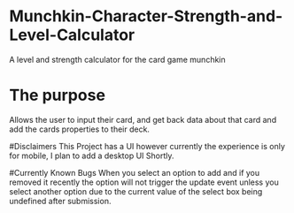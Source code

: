 # Munchkin-Character-Strength-and-Level-Calculator
A level and strength calculator for the card game munchkin

# The purpose

Allows the user to input their card, and get back data about that card and add the cards properties to their deck.

#Disclaimers
This Project has a UI however currently the experience is only for mobile, I plan to add a desktop UI Shortly.

#Currently Known Bugs
When you select an option to add and if you removed it recently the option will not trigger the update event unless you select another option due to the current value of the select box being undefined after submission.
